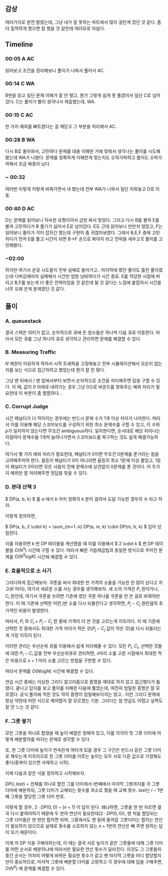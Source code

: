 
## 감상

여러가지로 완전 말렸는데, 그냥 내가 잘 못하는 파트에서 많이 걸린게 컸던 것 같다. 좀 더 침착하게 했으면 잘 했을 것 같은데 여러모로 아쉽다.

## Timeline

### 00:05 A AC

읽어보고 조건을 정리해보니 풀이가 나와서 풀어서 AC.

### 00:14 C WA

B번을 읽고 일단 문제 이해가 잘 안 됐고, 뭔가 그렇게 쉽게 못 풀겠어서 일단 C로 넘어갔다. C는 풀이가 빨리 생각나서 제출했는데, WA.

### 00:15 C AC

한 가지 예외를 빠트렸다는 걸 깨닫고 그 부분을 처리해서 AC.

### 00:28 B WA

다시 B로 돌아와서, 고민하다 문제를 대충 이해한 거에 맞춰서 생각나는 풀이를 시도해봤는데 WA가 나왔다. 문제를 정확하게 이해한게 맞는지도 오락가락하고 풀이도 오락가락해서 조금 짜증이 났다.

### ~ 00:32

여러번 이렇게 저렇게 바꿔가면서 내 봤는데 전부 WA가 나와서 일단 치워놓고 D로 이동.

### 00:40 D AC

D는 문제를 읽어보니 익숙한 유형이어서 금방 짜서 맞았다. 그리고 다시 B를 볼까 E를 볼까 고민하다가 B 풀기가 싫어서 E로 넘어갔다. E도 근데 읽어보니 만만치 않았고, F는 읽어보니 풀이가 각이 잡히긴 했는데 구현이 좀 귀찮아보였다. 그래서 B,E,F 중에 고민하다가 먼저 E를 풀고 시간이 되면 B->F 순으로 봐야지 라고 전략을 세우고 E 풀이를 고민해봤다.

### ~02:00

하지만 여기서 온갖 시도들이 전부 실패로 돌아가고.. 마지막에 짰던 풀이도 틀린 풀이였는데 디버깅에마저 실패해서 시간만 엄청 낭비하다가 시간 종료. E를 적당한 시점에 버리고 B,F를 보는게 더 좋은 전략이었을 것 같은데 될 것 같다는 느낌에 붙잡혀서 시간을 너무 오래 쓴게 문제였던 것 같다.

## 풀이

### A. queuestack

결국 스택은 의미가 없고, 순차적으로 큐에 든 원소들은 하나씩 다음 큐로 이동한다. 따라서 모든 큐를 그냥 하나의 큐로 생각하고 관리하면 문제를 해결할 수 있다.

### B. Measuring Traffic

$N$ 제한이 미묘하게 작아서 시작 트래픽을 고정해놓고 전부 시뮬레이션해서 모순이 없는지를 보는 식으로 접근하려고 했었는데 뭔가 잘 안 됐다.

그냥 맨 뒤에서 / 맨 앞에서부터 보면서 순차적으로 조건을 처리해주면 답을 구할 수 있다. 이 때, 값이 0 아래로 내려가는 경우 그냥 0으로 바운드를 맞춰주는 예외 처리가 필요한데 이 부분이 좀 찜찜하다...

### C. Corrupt Judge

시간 패널티가 더 작아지는 경우에는 반드시 문제 수가 1개 이상 차이가 나야한다. 따라서 이를 이용해 해당 스코어보드를 구성하기 위한 최소 문제수를 구할 수 있고, 이 수와 $p$가 일치하지 않는다면 무조건 ambiguous하다. 일치한다면, 순서대로 해당 차이나는 지점마다 문제수를 1개씩 늘려나가면서 스코어보드를 복구하는 것도 쉽게 해결가능하다.

여기서 몇 가지 예외 처리가 필요한데, 패널티가 0이면 무조건 0문제를 푼거라는 점을 고려해주어야 한다. 꼴등이 패널티가 0이 아니라면 꼴등이 최소 1문제 이상 풀었고, 1등이 패널티가 0이라면 모든 사람이 전체 문제수에 상관없이 0문제를 푼 것이다. 이 두가지 예외만 잘 처리해주면 정답을 맞을 수 있다.

### D. 본대 산책 3

$ DP(a, b, k) $ 를 $a$ 에서 $b$ 까지 정확히 $k$ 분이 걸려서 도달 가능한 경우의 수 라고 하자.

이렇게 정의하면,

$ DP(a, b, 2 \cdot k) = \sum_{m=1..n} DP(a, m, k) \cdot DP(m, b, k) $ 임이 성립한다.

이를 이용하면 $k$ 번 DP 테이블을 계산했을 때 이를 이용해서 $ 2 \cdot k $ 번 DP 테이블을 $O(N^3)$ 시간에 구할 수 있다. 따라서 빠른 거듭제곱법과 동일한 방식으로 주어진 문제를 $O(N^3logK)$  시간에 해결할 수 있다.

### E. 효율적으로 소 사기

그리디하게 접근해보자. 쿠폰을 써서 최대한 싼 가격의 소들을 가능한 한 많이 샀다고 치고($K$ 마리), 여기서 새로운 소를 사는 경우를 생각해보자. 새 소의 가격은 $P_i$ 원이거나, $C_i$ 원인데, 여기서 쿠폰을 쓰려면 기존에 썼던 쿠폰 하나를 쿠폰을 안 쓴 걸로 바꿔야만 한다. 이 때 기존에 선택한 어떤 $j$번 소를 다시 되돌린다고 생각하면, $P_j - C_j$ 원만큼의 추가적인 비용이 발생한다.

따라서, $P_i$ 와 $C_i + P_j - C_j$ 원 중에 가격이 더 싼 것을 고르는게 이득이다. 이 때 기존에 선택한 것 중에서도 최대한 가격 차이가 적은 것($P_j - C_j$ 값이 작은 것)을 다시 되돌리는게 가장 이득이 된다.

이러한 관리는 우선순위 큐를 이용해서 쉽게 처리해줄 수 있다. 모든 $P_i$, $C_i$, 선택한 것들에 대한 $P_i-C_i$ 값을 전부 우선순위큐로 관리하면, $x$마리 소를 고른 시점에서 최대한 적은 비용으로 $x+1$ 마리 소를 고르는 방법을 구현할 수 있다.

따라서 문제를 $O(NlogN)$ 시간에 해결할 수 있다.

연습 시간 중에는 이상한 그리디 알고리즘으로 증명을 제대로 하지 않고 접근했다가 틀렸다. 끝나고 답지를 보고 풀이를 이해한 다음에 풀었는데, 여전히 엄밀한 증명은 잘 모르겠다. 공식 풀이에 적힌 것도 딱히 증명이 엄밀해보이지는 않고.. 이런 그리디 문제에 항상 약한데 어떤 식으로 해야할지 잘 모르겠는 기분. 그리디는 참 연습도 어렵고 실력도 잘 안 느는 것 같다.

### F. 그릇 쌓기

모든 그릇을 하나로 합쳤을 때 높이 배열은 정해져 있고, 이를 각각의 첫 그릇 더미에 어떻게 배분할까를 따지는 문제로 생각할 수 있다.

또, 한 그릇 더미에 높이가 연속한게 여러개 있을 경우 그 구간은 반드시 같은 그릇 더미로 채우는게 이득이므로 한 그릇 더미를 이루는 높이는 모두 서로 다른 값으로 가정해도 좋다(중복이 있으면 삭제하고 시작).

이제 다음과 같은 식을 정의하고 시작해보자.

$DP(i, last)$ = 전체를 하나로 합친 그를 더미에서 $i$번째에서 마지막 그릇까지를 각 그릇 더미에 배분하되, 그릇 더미가 교체되는 횟수를 최소로 했을 때 교체 횟수. $last$는 $i-1$번째 그릇을 할당한 그릇 더미 번호.

이렇게 할 경우, $2 \cdot DP(0, 0)- (n+1)$ 이 답이 된다. 왜냐하면, 그릇을 한 번 자르면 결국 다시 붙여야하기 때문에 두 번의 연산이 필요한데($2 \cdot DP(0, 0)$), 맨 처음 할당되는 그릇 더미들은 한 번만 합치면 되며, 그중에서도 맨 밑에 들어갈 그릇더미는 합치는 연산이 필요하지 않으므로 실제로 횟수를 소모하지 않는 $n+1$번의 연산은 빼 주면 원하는 답이 되기 때문이다.

이제 저 DP 식을 구해야하는데, 이 때는 결국 서로 높이가 같은 그릇들에 대해 그릇 더미를 어떤 순서로 배분하냐에 따라서만 필요한 연산 횟수가 달라진다. 이것도 그 그릇들의 중간 순서는 어차피 어떻게 바뀌든 필요한 횟수가 같고 맨 마지막 그릇을 어디 할당할지 만이 중요하므로, 마지막 그릇에 배분할 더미를 고정하고 각 경우에 대해 답을 구해주면, $O(N^4)$ 에 문제를 해결할 수 있다.
